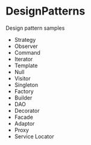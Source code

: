 # DesignPatterns

Design pattern samples

* Strategy
* Observer
* Command
* Iterator
* Template 
* Null
* Visitor
* Singleton
* Factory
* Builder
* DAO
* Decorator
* Facade
* Adaptor
* Proxy
* Service Locator
